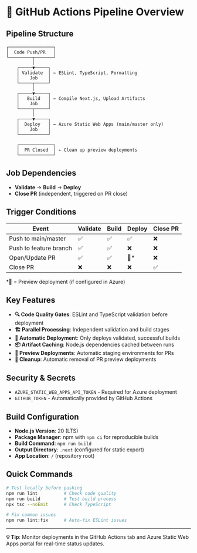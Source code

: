 # 🚀 GitHub Actions Pipeline Overview

## Pipeline Structure

```
┌─────────────────┐
│  Code Push/PR   │
└─────────┬───────┘
          │
    ┌─────▼─────┐
    │ Validate  │ ← ESLint, TypeScript, Formatting
    │    Job    │
    └─────┬─────┘
          │
    ┌─────▼─────┐
    │   Build   │ ← Compile Next.js, Upload Artifacts
    │    Job    │
    └─────┬─────┘
          │
    ┌─────▼─────┐
    │  Deploy   │ ← Azure Static Web Apps (main/master only)
    │    Job    │
    └───────────┘

    ┌─────────────┐
    │  PR Closed  │ ← Clean up preview deployments
    └─────────────┘
```

## Job Dependencies

- **Validate** → **Build** → **Deploy**
- **Close PR** (independent, triggered on PR close)

## Trigger Conditions

| Event | Validate | Build | Deploy | Close PR |
|-------|----------|-------|--------|----------|
| Push to main/master | ✅ | ✅ | ✅ | ❌ |
| Push to feature branch | ✅ | ✅ | ❌ | ❌ |
| Open/Update PR | ✅ | ✅ | 🔄* | ❌ |
| Close PR | ❌ | ❌ | ❌ | ✅ |

*🔄 = Preview deployment (if configured in Azure)

## Key Features

- **🔍 Code Quality Gates**: ESLint and TypeScript validation before deployment
- **🏗️ Parallel Processing**: Independent validation and build stages
- **🚀 Automatic Deployment**: Only deploys validated, successful builds
- **📦 Artifact Caching**: Node.js dependencies cached between runs
- **🔄 Preview Deployments**: Automatic staging environments for PRs
- **🧹 Cleanup**: Automatic removal of PR preview deployments

## Security & Secrets

- `AZURE_STATIC_WEB_APPS_API_TOKEN` - Required for Azure deployment
- `GITHUB_TOKEN` - Automatically provided by GitHub Actions

## Build Configuration

- **Node.js Version**: 20 (LTS)
- **Package Manager**: npm with `npm ci` for reproducible builds
- **Build Command**: `npm run build`
- **Output Directory**: `.next` (configured for static export)
- **App Location**: `/` (repository root)

## Quick Commands

```bash
# Test locally before pushing
npm run lint          # Check code quality
npm run build         # Test build process
npx tsc --noEmit      # Check TypeScript

# Fix common issues
npm run lint:fix      # Auto-fix ESLint issues
```

---
**💡 Tip**: Monitor deployments in the GitHub Actions tab and Azure Static Web Apps portal for real-time status updates. 